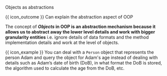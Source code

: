 <span id="title">Objects as abstractions</span>

<span id="prereqs"></span>

<span id="outcomes">{{ icon_outcome }} Can explain the abstraction aspect of OOP</span>

<div id="body">

The concept of **_Objects_ in OOP is an <trigger trigger="click" for="modal:objectsAsAbstractions-abstraction">abstraction</trigger> mechanism because it allows us to abstract away the lower level details and work with bigger granularity entities** i.e. ignore details of data formats and the method implementation details and work at the level of objects.

<modal large header="Definition: Abstraction" id="modal:objectsAsAbstractions-abstraction">
  <include src="../../../common/definitions.md#def-abstraction"/>
</modal>

<box>

{{ icon_example }} You can deal with a `Person` object that represents the person Adam and query the object for Adam's age instead of dealing with details such as Adam’s date of birth (DoB), in what format the DoB is stored, the algorithm used to calculate the age from the DoB, etc.

</box>

</div>

<div id="extras">
</div>
